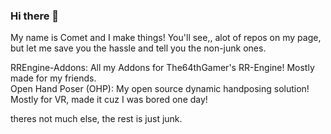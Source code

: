 ### Hi there 👋

My name is Comet and I make things! You'll see,, alot of repos on my page, but let me save you the hassle and tell you the non-junk ones.

RREngine-Addons:             All my Addons for The64thGamer's RR-Engine! Mostly made for my friends. <br>
Open Hand Poser (OHP):       My open source dynamic handposing solution! Mostly for VR, made it cuz I was bored one day!

theres not much else, the rest is just junk.
<!--
**CometHSolis/CometHSolis** is a ✨ _special_ ✨ repository because its `README.md` (this file) appears on your GitHub profile.

Here are some ideas to get you started:

- 🔭 I’m currently working on ...
- 🌱 I’m currently learning ...
- 👯 I’m looking to collaborate on ...
- 🤔 I’m looking for help with ...
- 💬 Ask me about ...
- 📫 How to reach me: ...
- 😄 Pronouns: ...
- ⚡ Fun fact: ...
-->
